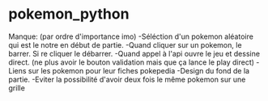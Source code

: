 # pokemon_python
Manque: (par ordre d'importance imo)
-Séléction d'un pokemon aléatoire qui est le notre en début de partie.
-Quand cliquer sur un pokemon, le barrer. Si re cliquer le débarrer.
-Quand appel à l'api ouvre le jeu et dessine direct. (ne plus avoir le bouton validation mais que ça lance le play direct)
-Liens sur les pokemon pour leur fiches pokepedia
-Design du fond de la partie.
-Eviter la possibilité d'avoir deux fois le même pokemon sur une grille